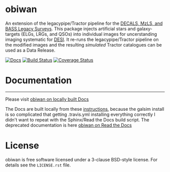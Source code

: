 # obiwan
An extension of the legacypipe/Tractor pipeline for the [DECALS, MzLS, and BASS Legacy Surveys](http://legacysurvey.org/dr4/description). This package injects artificial stars and galaxy-targets (ELGs, LRGs, and QSOs) into individual images for uncerstanding imaging systematic for [DESI](https://desi.lbl.gov). It re-runs the legacypipe/Tractor pipeline on the modified images and the resulting _simulated_ Tractor catalogues can be used as a Data Release.

[![Docs](https://readthedocs.org/projects/obiwan/badge/?version=latest)](http://obiwan.readthedocs.org/en/latest/)
[![Build Status](https://travis-ci.org/legacysurvey/obiwan.png)](https://travis-ci.org/legacysurvey/obiwan)
[![Coverage Status](https://coveralls.io/repos/github/legacysurvey/obiwan/badge.svg?branch=master)](https://coveralls.io/github/legacysurvey/obiwan)

# Documentation
------------------

Please visit [obiwan on locally built Docs](https://legacysurvey.github.io/obiwan)

The Docs are built locally from these [instructions](https://github.com/legacysurvey/obiwan/tree/gh-pages/README.md), because the galsim install is so complicated that getting .travis.yml installing everything correctly I didn't want to repeat with the Sphinx/Read the Docs build script. The deprecated documentation is here [obiwan on Read the Docs](http://obiwan.readthedocs.org/en/latest/)

License
=======

obiwan is free software licensed under a 3-clause BSD-style license. For details see
the ``LICENSE.rst`` file.
